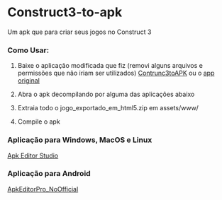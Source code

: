 # Construct3-to-apk
Um apk que para criar seus jogos no Construct 3

### Como Usar:
1. Baixe o aplicação modificada que fiz (removi alguns arquivos e permissões que não iriam ser utilizados)
[Contrunc3toAPK](https://github.com/GlitchYou/Construct3-to-apk/blob/main/Construc3toAPK.apk?raw=true) ou o [app original](https://play.google.com/store/apps/details?id=czkiam.myapp)

2. Abra o apk decompilando por alguma das aplicações abaixo

3. Extraia todo o jogo_exportado_em_html5.zip em assets/www/

4. Compile o apk

### Aplicação para Windows, MacOS e Linux
[Apk Editor Studio](https://qwertycube.com/apk-editor-studio/download/)

### Aplicação para Android
[ApkEditorPro_NoOfficial](https://github.com/GlitchYou/Construct3-to-apk/blob/main/APKEditorPro_NoOfficial.apk?raw=true)
